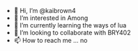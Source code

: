 - 👋 Hi, I’m @kaibrown4
- 👀 I’m interested in Among
- 🌱 I’m currently learning the ways of lua
- 💞️ I’m looking to collaborate with BRY402
- 📫 How to reach me ... no

<!---
kaibrown4/kaibrown4 is a ✨ special ✨ repository because its `README.md` (this file) appears on your GitHub profile.
You can click the Preview link to take a look at your changes.
--->
